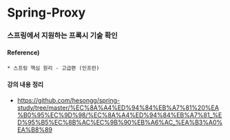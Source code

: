 # Spring-Proxy

### 스프링에서 지원하는 프록시 기술 확인

#### Reference) 
	* 스프링 핵심 원리 - 고급편 (인프런)

  
#### 강의 내용 정리

- https://github.com/hesongg/spring-study/tree/master/%EC%8A%A4%ED%94%84%EB%A7%81%20%EA%B0%95%EC%9D%98/%EC%8A%A4%ED%94%84%EB%A7%81_%ED%95%B5%EC%8B%AC%EC%9B%90%EB%A6%AC_%EA%B3%A0%EA%B8%89
